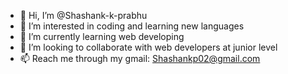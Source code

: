 - 👋 Hi, I’m @Shashank-k-prabhu
- 👀 I’m interested in coding and learning new languages
- 🌱 I’m currently learning web developing
- 💞️ I’m looking to collaborate with web developers at junior level
- 📫 Reach me through my gmail: Shashankp02@gmail.com

<!---
Shashank-k-prabhu/Shashank-k-prabhu is a ✨ special ✨ repository because its `README.md` (this file) appears on your GitHub profile.
You can click the Preview link to take a look at your changes.
--->
